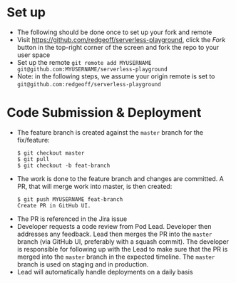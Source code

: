 # Set up

- The following should be done once to set up your fork and remote
- Visit https://github.com/redgeoff/serverless-playground, click the _Fork_ button in the top-right corner of the screen and fork the repo to your user space
- Set up the remote `git remote add MYUSERNAME git@github.com:MYUSERNAME/serverless-playground`
- Note: in the following steps, we assume your origin remote is set to `git@github.com:redgeoff/serverless-playground`

# Code Submission & Deployment

- The feature branch is created against the `master` branch for the fix/feature:
   ```
   $ git checkout master
   $ git pull
   $ git checkout -b feat-branch
   ```
- The work is done to the feature branch and changes are committed. A PR, that will merge work into master, is then created:
   ```
   $ git push MYUSERNAME feat-branch
   Create PR in GitHub UI.
   ```
- The PR is referenced in the Jira issue
- Developer requests a code review from Pod Lead. Developer then addresses any feedback. Lead then merges the PR into the `master` branch (via GitHub UI, preferably with a squash commit). The developer is responsible for following up with the Lead to make sure that the PR is merged into the `master` branch in the expected timeline. The `master` branch is used on staging and in production.
- Lead will automatically handle deployments on a daily basis